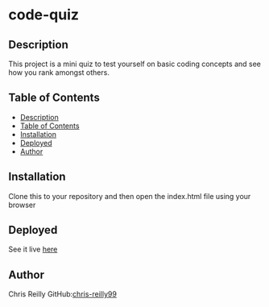 # code-quiz

## Description
This project is a mini quiz to test yourself on basic coding concepts and see how you rank amongst others.

## Table of Contents
- [Description](#description)
- [Table of Contents](#table-of-contents)
- [Installation](#installation)
- [Deployed](#deployed)
- [Author](#author)

## Installation
Clone this to your repository and then open the index.html file using your browser

## Deployed
See it live [here](https://chris-reilly99.github.io/code-quiz/)


## Author
Chris Reilly
GitHub:[chris-reilly99](https://github.com/chris-reilly99)
